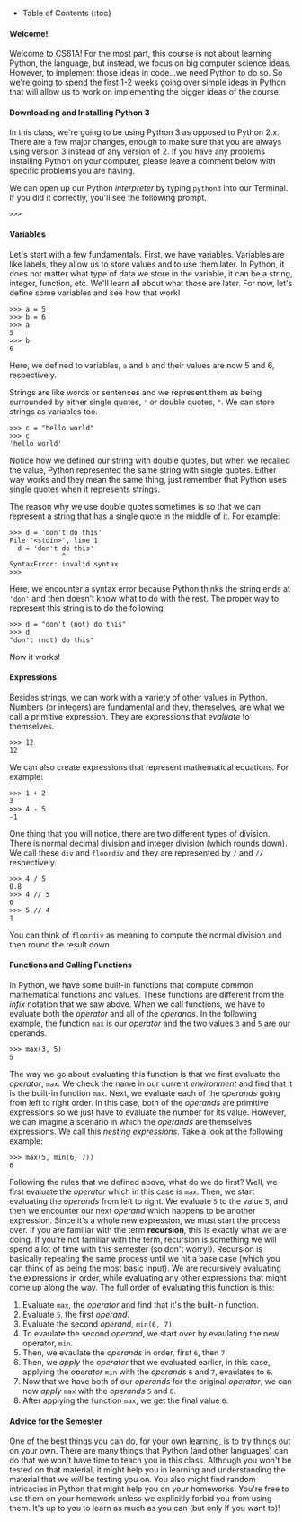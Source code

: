 * Table of Contents
{:toc}

#### Welcome!

<!--start-->

Welcome to CS61A! For the most part, this course is not about learning Python, the language, but instead, we focus on big computer science ideas. However, to implement those ideas in code...we need Python to do so. So we're going to spend the first 1-2 weeks going over simple ideas in Python that will allow us to work on implementing the bigger ideas of the course.

<!--end-->

#### Downloading and Installing Python 3

In this class, we're going to be using Python 3 as opposed to Python 2.x. There are a few major changes, enough to make sure that you are always using version 3 instead of any version of 2. If you have any problems installing Python on your computer, please leave a comment below with specific problems you are having.

 We can open up our Python _interpreter_ by typing `python3` into our Terminal. If you did it correctly, you'll see the following prompt.

    >>>

#### Variables

Let's start with a few fundamentals. First, we have variables. Variables are like labels, they allow us to store values and to use them later. In Python, it does not matter what type of data we store in the variable, it can be a string, integer, function, etc. We'll learn all about what those are later. For now, let's define some variables and see how that work!

    >>> a = 5
    >>> b = 6
    >>> a
    5
    >>> b
    6

Here, we defined to variables, `a` and `b` and their values are now 5 and 6, respectively.

Strings are like words or sentences and we represent them as being surrounded by either single quotes, `'` or double quotes, `"`. We can store strings as variables too.

    >>> c = "hello world"
    >>> c
    'hello world'

Notice how we defined our string with double quotes, but when we recalled the value, Python represented the same string with single quotes. Either way works and they mean the same thing, just remember that Python uses single quotes when it represents strings.

The reason why we use double quotes sometimes is so that we can represent a string that has a single quote in the middle of it. For example:

    >>> d = 'don't do this'
    File "<stdin>", line 1
      d = 'don't do this'
                 ^
    SyntaxError: invalid syntax
    >>>

Here, we encounter a syntax error because Python thinks the string ends at `'don'` and then doesn't know what to do with the rest. The proper way to represent this string is to do the following:

    >>> d = "don't (not) do this"
    >>> d
    "don't (not) do this"

Now it works!

#### Expressions

Besides strings, we can work with a variety of other values in Python. Numbers (or integers) are fundamental and they, themselves, are what we call a primitive expression. They are expressions that _evaluate_ to themselves.

    >>> 12
    12

We can also create expressions that represent mathematical equations. For example:

    >>> 1 + 2
    3
    >>> 4 - 5
    -1

One thing that you will notice, there are two different types of division. There is normal decimal division and integer division (which rounds down). We call these `div` and `floordiv` and they are represented by `/` and `//` respectively. 

    >>> 4 / 5
    0.8
    >>> 4 // 5
    0
    >>> 5 // 4
    1

You can think of `floordiv` as meaning to compute the normal division and then round the result down.

#### Functions and Calling Functions

In Python, we have some built-in functions that compute common mathematical functions and values. These functions are different from the _infix_ notation that we saw above. When we call functions, we have to evaluate both the _operator_ and all of the _operands_. In the following example, the function `max` is our _operator_ and the two values `3` and `5` are our operands.

    >>> max(3, 5)
    5

The way we go about evaluating this function is that we first evaluate the _operator_, `max`. We check the name in our current _environment_ and find that it is the built-in function `max`. Next, we evaluate each of the _operands_ going from left to right order. In this case, both of the _operands_ are primitive expressions so we just have to evaluate the number for its value. However, we can imagine a scenario in which the _operands_ are themselves expressions. We call this _nesting expressions_. Take a look at the following example:

    >>> max(5, min(6, 7))
    6

Following the rules that we defined above, what do we do first? Well, we first evaluate the _operator_ which in this case is `max`. Then, we start evaluating the _operands_ from left to right. We evaluate `5` to the value `5`, and then we encounter our next _operand_ which happens to be another expression. Since it's a whole new expression, we must start the process over. If you are familiar with the term __recursion__, this is exactly what we are doing. If you're not familiar with the term, recursion is something we will spend a lot of time with this semester (so don't worry!). Recursion is basically repeating the same process until we hit a base case (which you can think of as being the most basic input). We are recursively evaluating the expressions in order, while evaluating any other expressions that might come up along the way. The full order of evaluating this function is this:

1. Evaluate `max`, the _operator_ and find that it's the built-in function.
2. Evaluate `5`, the first _operand_.
3. Evaluate the second _operand_, `min(6, 7)`.
4. To evaulate the second _operand_, we start over by evaulating the new operator, `min`.
5. Then, we evaulate the _operands_ in order, first `6`, then `7`.
6. Then, we _apply_ the _operator_ that we evaluated earlier, in this case, applying the _operator_ `min` with the _operands_ `6` and `7`, evaulates to `6`.
7. Now that we have both of our _operands_ for the original _operator_, we can now _apply_ `max` with the _operands_ `5` and `6`.
8. After applying the function `max`, we get the final value `6`.

#### Advice for the Semester

One of the best things you can do, for your own learning, is to try things out on your own. There are many things that Python (and other languages) can do that we won't have time to teach you in this class. Although you won't be tested on that material, it might help you in learning and understanding the material that we _will_ be testing you on. You also might find random intricacies in Python that might help you on your homeworks. You're free to use them on your homework unless we explicitly forbid you from using them. It's up to you to learn as much as you can (but only if you want to)!